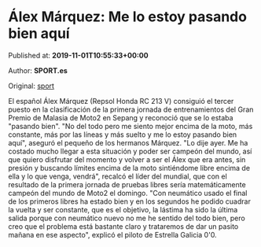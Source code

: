 
# Álex Márquez: Me lo estoy pasando bien aquí

Published at: **2019-11-01T10:55:33+00:00**

Author: **SPORT.es**

Original: [sport](https://www.sport.es/es/noticias/motor/moto2/alex-marquez-estoy-pasando-bien-aqui-7710061)

El español Álex Márquez (Repsol Honda RC 213 V) consiguió el tercer puesto en la clasificación de la primera jornada de entrenamientos del Gran Premio de Malasia de Moto2 en Sepang y reconoció que se lo estaba "pasando bien".
"No del todo pero me siento mejor encima de la moto, más constante, más por las líneas y más suelto y me lo estoy pasando bien aquí", aseguró el pequeño de los hermanos Márquez.
"Lo dije ayer. Me ha costado mucho llegar a esta situación y poder ser campeón del mundo, así que quiero disfrutar del momento y volver a ser el Álex que era antes, sin presión y buscando límites encima de la moto sintiéndome libre encima de ella y lo que venga, vendrá", recalcó el líder del mundial, que con el resultado de la primera jornada de pruebas libres sería matemáticamente campeón del mundo de Moto2 el domingo.
"Con neumático usado el final de los primeros libres ha estado bien y en los segundos he podido cuadrar la vuelta y ser constante, que es el objetivo, la lástima ha sido la última salida porque con neumático nuevo no me he sentido del todo bien, pero creo que el problema está bastante claro y trataremos de dar un pasito mañana en ese aspecto", explicó el piloto de Estrella Galicia 0'0.
